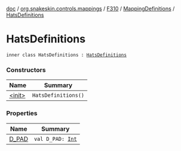 [doc](../../../../index.md) / [org.snakeskin.controls.mappings](../../../index.md) / [F310](../../index.md) / [MappingDefinitions](../index.md) / [HatsDefinitions](./index.md)

# HatsDefinitions

`inner class HatsDefinitions : `[`HatsDefinitions`](../../../-i-mapping-definitions/-hats-definitions.md)

### Constructors

| Name | Summary |
|---|---|
| [&lt;init&gt;](-init-.md) | `HatsDefinitions()` |

### Properties

| Name | Summary |
|---|---|
| [D_PAD](-d_-p-a-d.md) | `val D_PAD: `[`Int`](https://kotlinlang.org/api/latest/jvm/stdlib/kotlin/-int/index.html) |
